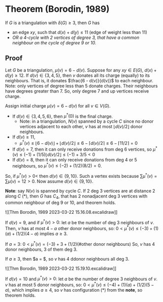 # Theorem (Borodin, 1989)

If $G$ is a triangulation with $\delta(G)\geq 3$,
then $G$ has
- an edge $xy$, such that $d(x) + d(y)\leq 11$ (edge of weight less than 11)
- *OR a 4-cycle with 2 vertices of degree 3, that have a common neighbour on the cycle of degree 9 or 10.*

## Proof

Let $G$ be a triangulation,
$\mu(v) = 6 - d(v)$.
Suppose for any $xy\in{E(G)}$, $d(x) + d(y)\geq 12$.
If $d(v)\in\{3, 4, 5\}$, then $v$ donates all its charge (equally)
to its neighbours. That is, it donates $\frac{6 - d(v)}{d(v)}$ to each neighbour.
Note: only vertices of degree less than 5 donate charges.
Their neighbours have degrees greater than 7.
So, only degree 7 and up vertices receive charge.

Assign initial charge $\mu(v) = 6 - d(v)$ for all $v\in{V(G)}$.
- If $d(v)\in\{3, 4, 5, 6\}$, then $\mu^*(0)$ is the final charge.
    - Note: in a triangulation, $N(v)$ spanned by a cycle $C$ since no donor vertices adjacent to each other, $v$ has at most $\lfloor d(v)/2 \rfloor$ donor neighbours.
- If $d(v)\geq 11$,
    - $\mu^*(v)\leq \lfloor 6 - d(v)\rfloor + \lfloor d(v)/2\rfloor \leq 6 - \lceil d(v)/2\rceil \leq 6 - \lceil 11/2\rceil = 0$
- If $d(v) = 7$, then it can only receive donations from deg 6 vertices, so $\mu^*(v)\leq (-1) + (1/5)\lfloor d(v)/2\rfloor\leq (-1) + 3/5 < 0$
- If $d(v) = 8$, then it can only receive donations from deg 4 or 5 neighbours, so $\mu^*(v)\leq (-2) + (1/2)(8/2) = 0$.

So, if $\mu^*(v) > 0$< then $d(v)\in\{9, 10\}$.
Such a vertex exists because $\sum \mu^*(v) = \sum \mu(v) = 12 > 0$.
Now assume $d(v)\in\{9, 10\}$.

**Note**: say $N(v)$ is spanned by cycle $C$.
If 2 deg 3 vertices are at distance 2 along $C$ (\*), then $G$ has $C_4$,
that has 2 nonadjacent deg 3 vertices with common neighbour of deg 9 or 10, and theorem holds.

![[Thm Borodin, 1989 2023-03-22 15.16.08.excalidraw]]

If $d(v) = 9$,  and if $\mu^*(v) > 0$: let $a$ be the number of deg 3 neighbours of $v$. Then, $v$ has at most $4 - a$ other donor neighbours, so: $0 < \mu^*(v)\leq (-3) + (1)(a) + (1/2)(4 - a)$ implies $a\geq 3$.

If $a = 3$:
$0 < \mu^*(v) = (-3) + 3 + (1/2)(\text{\# other donor neighbours})$
So, $v$ has 4 donor neighbours, 3 of them deg 3.

If $a\geq 3$, then $a = $, so $v$ has 4 ddonor neighbours all deg 3.

![[Thm Borodin, 1989 2023-03-22 15.19.10.excalidraw]]

If $d(v) = 10$ and $\mu^*(v) > 0$: let $a$ be the number of degree 3 neighbours of $v$.
$v$ has at most 5 donor neighbours, so: $0 < \mu^*(v)\leq (-4) + (1)(a) + (1/2)(5 - a)$,
which implies $a\geq 4$, so $v$ has configuration (\*) from the **note**,
so theorem holds.
